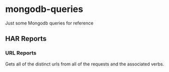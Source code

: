 # mongodb-queries

Just some Mongodb queries for reference

## HAR Reports

### URL Reports
Gets all of the distinct urls from all of the requests and the associated verbs. 
